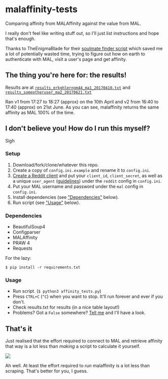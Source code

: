 # malaffinity-tests
Comparing affinity from MALAffinity against the value from MAL.

I really don't feel like writing stuff out, so I'll just list instructions 
and hope that's enough.

Thanks to TheEnigmaBlade for their 
[soulmate finder script](https://gist.github.com/TheEnigmaBlade/24205c62280b056fde3d)
which saved me a lot of potentially wasted time, trying to figure out how on earth to
authenticate with MAL, visit a user's page and get affinity.


## The thing you're here for: the results!
Results are at 
[`results_erkghlerngm44_ma1_20170410.txt`](results_erkghlerngm44_ma1_20170410.txt) and 
[`results_someotheruser_ma2_20170621.txt`](results_someotheruser_ma2_20170621.txt) 

Ran v1 from 17:27 to 18:27 (approx) on the 10th April and v2 from 16:40 to 17:40 (approx)
on 21st June. As you can see, malaffinity returns the same affinity as MAL 100% of the time.


## I don't believe you! How do I run this myself?
Sigh

### Setup
1. Download/fork/clone/whatever this repo.
2. Create a copy of `config.ini.example` and rename it to `config.ini`.
3. [Create a Reddit client](https://www.reddit.com/prefs/apps) and put your
   `client_id`, `client_secret`, as well as a unique `user_agent`
   ([guidelines](https://github.com/reddit/reddit/wiki/API)) under the
   `reddit` config in `config.ini`.
4. Put your MAL username and password under the `mal` config in `config.ini`.
5. Install dependencies (see ["Dependencies"](#dependencies) below).
6. Run script (see ["Usage"](#usage) below).

### Dependencies
* BeautifulSoup4
* Configparser
* MALAffinity
* PRAW 4
* Requests

For the lazy:

    $ pip install -r requirements.txt

### Usage
* Run script. (`$ python3 affinity_tests.py`)
* Press `CTRL+C` (`^C`) when you want to stop. It'll run forever and ever if you don't.
* Check results.txt for results (in a nice table layout!)
* Problems? Got a `False` somewhere? 
  [Tell me](https://www.reddit.com/message/compose/?to=erkghlerngm44) and I'll have a look.
  

## That's it

Just realised that the effort required to connect to MAL and retrieve affinity that way
is a lot less than *making* a script to calculate it yourself.

![](https://i.imgur.com/7BwL6Fa.jpg)

Ah well. At least the effort required to *run* malaffinity is a lot less than scraping.
That's better for you, I guess.
